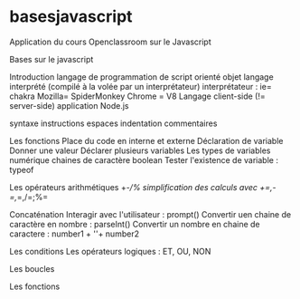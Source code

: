 # basesjavascript
Application du cours Openclassroom sur le Javascript

Bases sur le javascript

  Introduction
    langage de programmation de script orienté objet
    langage interprété (compilé à la volée par un interprétateur)
    interprétateur :
      ie= chakra
      Mozilla= SpiderMonkey
      Chrome = V8
     Langage client-side (!= server-side)
     application Node.js
     
  syntaxe
    instructions
    espaces
    indentation
    commentaires
    
   Les fonctions
   Place du code en interne et externe
   Déclaration de variable
   Donner une valeur
   Déclarer plusieurs variables
   Les types de variables
    numérique
    chaines de caractère
    boolean
   Tester l'existence de variable : typeof
   
   Les opérateurs arithmétiques
    +-*/%
    simplification des calculs avec +=,-=,*=,/=;%=
    
   Concaténation
   Interagir avec l'utilisateur : prompt()
   Convertir uen chaine de caractère en nombre : parseInt()
   Convertir un nombre en chaine de caractere : number1 + ''+ number2
   
   Les conditions
   Les opérateurs logiques : ET, OU, NON
    
   Les boucles
   
   Les fonctions
   
    
